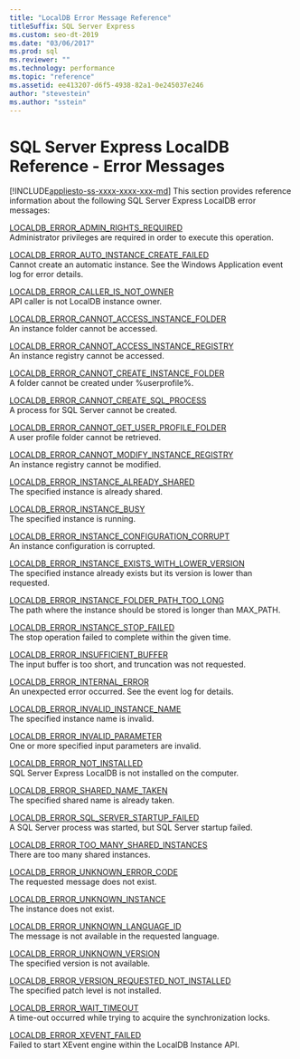 ```yaml
---
title: "LocalDB Error Message Reference"
titleSuffix: SQL Server Express
ms.custom: seo-dt-2019
ms.date: "03/06/2017"
ms.prod: sql
ms.reviewer: ""
ms.technology: performance
ms.topic: "reference"
ms.assetid: ee413207-d6f5-4938-82a1-0e245037e246
author: "stevestein"
ms.author: "sstein"
---
```

# SQL Server Express LocalDB Reference - Error Messages
[!INCLUDE[appliesto-ss-xxxx-xxxx-xxx-md](../../includes/appliesto-ss-xxxx-xxxx-xxx-md.md)]
  This section provides reference information about the following SQL Server Express LocalDB error messages:  
  
 [LOCALDB_ERROR_ADMIN_RIGHTS_REQUIRED](../../relational-databases/express-localdb-error-messages/localdb-error-admin-rights-required.md)  
 Administrator privileges are required in order to execute this operation.  
  
 [LOCALDB_ERROR_AUTO_INSTANCE_CREATE_FAILED](../../relational-databases/express-localdb-error-messages/localdb-error-auto-instance-create-failed.md)  
 Cannot create an automatic instance. See the Windows Application event log for error details.  
  
 [LOCALDB_ERROR_CALLER_IS_NOT_OWNER](../../relational-databases/express-localdb-error-messages/localdb-error-caller-is-not-owner.md)  
 API caller is not LocalDB instance owner.  
  
 [LOCALDB_ERROR_CANNOT_ACCESS_INSTANCE_FOLDER](../../relational-databases/express-localdb-error-messages/localdb-error-cannot-access-instance-folder.md)  
 An instance folder cannot be accessed.  
  
 [LOCALDB_ERROR_CANNOT_ACCESS_INSTANCE_REGISTRY](../../relational-databases/express-localdb-error-messages/localdb-error-cannot-access-instance-registry.md)  
 An instance registry cannot be accessed.  
  
 [LOCALDB_ERROR_CANNOT_CREATE_INSTANCE_FOLDER](../../relational-databases/express-localdb-error-messages/localdb-error-cannot-create-instance-folder.md)  
 A folder cannot be created under %userprofile%.  
  
 [LOCALDB_ERROR_CANNOT_CREATE_SQL_PROCESS](../../relational-databases/express-localdb-error-messages/localdb-error-cannot-create-sql-process.md)  
 A process for SQL Server cannot be created.  
  
 [LOCALDB_ERROR_CANNOT_GET_USER_PROFILE_FOLDER](../../relational-databases/express-localdb-error-messages/localdb-error-cannot-get-user-profile-folder.md)  
 A user profile folder cannot be retrieved.  
  
 [LOCALDB_ERROR_CANNOT_MODIFY_INSTANCE_REGISTRY](../../relational-databases/express-localdb-error-messages/localdb-error-cannot-modify-instance-registry.md)  
 An instance registry cannot be modified.  
  
 [LOCALDB_ERROR_INSTANCE_ALREADY_SHARED](../../relational-databases/express-localdb-error-messages/localdb-error-instance-already-shared.md)  
 The specified instance is already shared.  
  
 [LOCALDB_ERROR_INSTANCE_BUSY](../../relational-databases/express-localdb-error-messages/localdb-error-instance-busy.md)  
 The specified instance is running.  
  
 [LOCALDB_ERROR_INSTANCE_CONFIGURATION_CORRUPT](../../relational-databases/express-localdb-error-messages/localdb-error-instance-configuration-corrupt.md)  
 An instance configuration is corrupted.  
  
 [LOCALDB_ERROR_INSTANCE_EXISTS_WITH_LOWER_VERSION](../../relational-databases/express-localdb-error-messages/localdb-error-instance-exists-with-lower-version.md)  
 The specified instance already exists but its version is lower than requested.  
  
 [LOCALDB_ERROR_INSTANCE_FOLDER_PATH_TOO_LONG](../../relational-databases/express-localdb-error-messages/localdb-error-instance-folder-path-too-long.md)  
 The path where the instance should be stored is longer than MAX_PATH.  
  
 [LOCALDB_ERROR_INSTANCE_STOP_FAILED](../../relational-databases/express-localdb-error-messages/localdb-error-instance-stop-failed.md)  
 The stop operation failed to complete within the given time.  
  
 [LOCALDB_ERROR_INSUFFICIENT_BUFFER](../../relational-databases/express-localdb-error-messages/localdb-error-insufficient-buffer.md)  
 The input buffer is too short, and truncation was not requested.  
  
 [LOCALDB_ERROR_INTERNAL_ERROR](../../relational-databases/express-localdb-error-messages/localdb-error-internal-error.md)  
 An unexpected error occurred. See the event log for details.  
  
 [LOCALDB_ERROR_INVALID_INSTANCE_NAME](../../relational-databases/express-localdb-error-messages/localdb-error-invalid-instance-name.md)  
 The specified instance name is invalid.  
  
 [LOCALDB_ERROR_INVALID_PARAMETER](../../relational-databases/express-localdb-error-messages/localdb-error-invalid-parameter.md)  
 One or more specified input parameters are invalid.  
  
 [LOCALDB_ERROR_NOT_INSTALLED](../../relational-databases/express-localdb-error-messages/localdb-error-not-installed.md)  
 SQL Server Express LocalDB is not installed on the computer.  
  
 [LOCALDB_ERROR_SHARED_NAME_TAKEN](../../relational-databases/express-localdb-error-messages/localdb-error-shared-name-taken.md)  
 The specified shared name is already taken.  
  
 [LOCALDB_ERROR_SQL_SERVER_STARTUP_FAILED](../../relational-databases/express-localdb-error-messages/localdb-error-sql-server-startup-failed.md)  
 A SQL Server process was started, but SQL Server startup failed.  
  
 [LOCALDB_ERROR_TOO_MANY_SHARED_INSTANCES](../../relational-databases/express-localdb-error-messages/localdb-error-too-many-shared-instances.md)  
 There are too many shared instances.  
  
 [LOCALDB_ERROR_UNKNOWN_ERROR_CODE](../../relational-databases/express-localdb-error-messages/localdb-error-unknown-error-code.md)  
 The requested message does not exist.  
  
 [LOCALDB_ERROR_UNKNOWN_INSTANCE](../../relational-databases/express-localdb-error-messages/localdb-error-unknown-instance.md)  
 The instance does not exist.  
  
 [LOCALDB_ERROR_UNKNOWN_LANGUAGE_ID](../../relational-databases/express-localdb-error-messages/localdb-error-unknown-language-id.md)  
 The message is not available in the requested language.  
  
 [LOCALDB_ERROR_UNKNOWN_VERSION](../../relational-databases/express-localdb-error-messages/localdb-error-unknown-version.md)  
 The specified version is not available.  
  
 [LOCALDB_ERROR_VERSION_REQUESTED_NOT_INSTALLED](../../relational-databases/express-localdb-error-messages/localdb-error-version-requested-not-installed.md)  
 The specified patch level is not installed.  
  
 [LOCALDB_ERROR_WAIT_TIMEOUT](../../relational-databases/express-localdb-error-messages/localdb-error-wait-timeout.md)  
 A time-out occurred while trying to acquire the synchronization locks.  
  
 [LOCALDB_ERROR_XEVENT_FAILED](../../relational-databases/express-localdb-error-messages/localdb-error-xevent-failed.md)  
 Failed to start XEvent engine within the LocalDB Instance API.  
  
  
